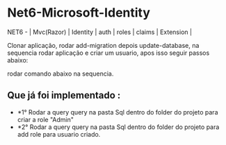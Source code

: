 # Net6-Microsoft-Identity
NET6 - | Mvc(Razor) | Identity | auth | roles | claims | Extension |

Clonar aplicação, rodar add-migration depois update-database, na sequencia rodar aplicação e criar um usuario, apos isso seguir passos abaixo:

rodar comando abaixo na sequencia.

## Que já foi implementado :
- *1° Rodar a query query na pasta Sql dentro do folder do projeto para criar a role "Admin"
- *2° Rodar a query query na pasta Sql dentro do folder do projeto para add role para usuario criado.
